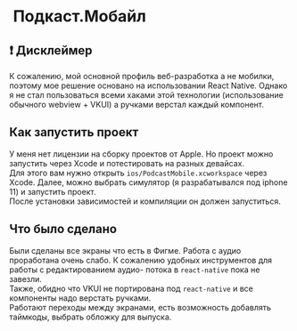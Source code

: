 #  Подкаст.Мобайл
## ❗ Дисклеймер
К сожалению, мой основной профиль веб-разработка а не мобилки, поэтому мое решение основано на использовании React Native. Однако я не стал пользоваться всеми хаками этой технологии (использование обычного webview + VKUI) а ручками верстал каждый компонент.

## Как запустить проект
У меня нет лицензии на сборку проектов от Apple. Но проект можно запустить через Xcode и потестировать на разных девайсах.<br />
Для этого вам нужно открыть ```ios/PodcastMobile.xcworkspace``` через Xcode. Далее, можно выбрать симулятор (я разрабатывался под iphone 11) и запустить проект.<br />После установки зависимостей и компиляции он должен запуститься.

## Что было сделано
Были сделаны все экраны что есть в Фигме.
Работа с аудио проработана очень слабо. К сожалению удобных инструментов для работы с редактированием аудио- потока в ```react-native``` пока не завезли.<br />
Также, обидно что VKUI не портирована под ```react-native``` и все компоненты надо верстать ручками.<br />
Работают переходы между экранами, есть возможность добавлять таймкоды, выбрать обложку для выпуска.
